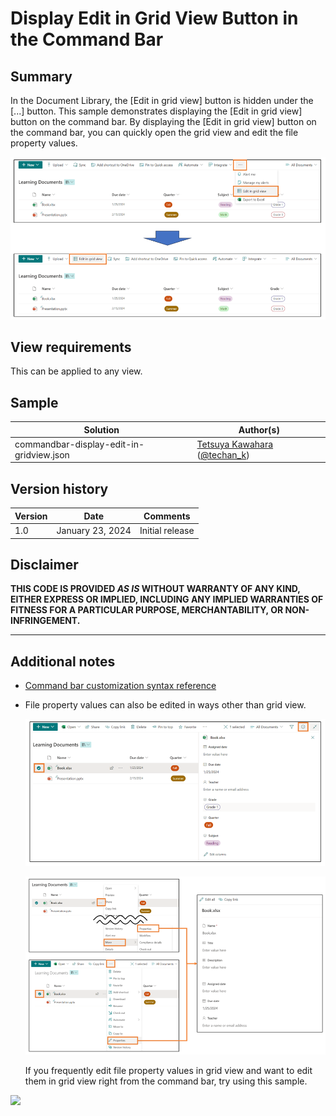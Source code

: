# Display Edit in Grid View Button in the Command Bar

## Summary

In the Document Library, the [Edit in grid view] button is hidden under the [...] button. This sample demonstrates displaying the [Edit in grid view] button on the command bar. By displaying the [Edit in grid view] button on the command bar, you can quickly open the grid view and edit the file property values.

![screenshot of the sample](./assets/screenshot.png)

## View requirements

This can be applied to any view.

## Sample

Solution|Author(s)
--------|---------
commandbar-display-edit-in-gridview.json| [Tetsuya Kawahara](https://github.com/tecchan1107) ([@techan_k](https://twitter.com/techan_k))

## Version history

Version |Date             |Comments
--------|-----------------|--------------------------------
1.0     |January 23, 2024 |Initial release

## Disclaimer
**THIS CODE IS PROVIDED *AS IS* WITHOUT WARRANTY OF ANY KIND, EITHER EXPRESS OR IMPLIED, INCLUDING ANY IMPLIED WARRANTIES OF FITNESS FOR A PARTICULAR PURPOSE, MERCHANTABILITY, OR NON-INFRINGEMENT.**

---

## Additional notes

- [Command bar customization syntax reference](https://learn.microsoft.com/sharepoint/dev/declarative-customization/view-commandbar-formatting)
- File property values can also be edited in ways other than grid view.

  ![screenshot of the details pane](./assets/details-pane.png)

  ![screenshot of the list form](./assets/list-form.png)

  If you frequently edit file property values in grid view and want to edit them in grid view right from the command bar, try using this sample.

<img src="https://pnptelemetry.azurewebsites.net/list-formatting/view-samples/commandbar-display-edit-in-gridview" />